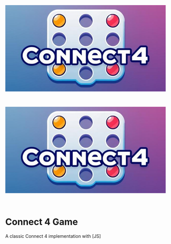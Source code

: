 <p align="center"><img src="./images/connect4.jpeg"/></p>
<!-- https://github.com/Kamide/connect-n?tab=readme-ov-file , ok :( -->

<br>

![App Screenshot](./images/connect4.jpeg)

<br>

# Connect 4 Game
A classic Connect 4 implementation with [JS]
